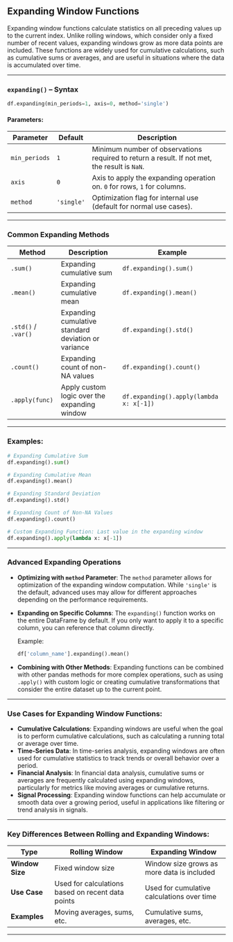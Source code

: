 ## **Expanding Window Functions**

Expanding window functions calculate statistics on all preceding values up to the current index. Unlike rolling windows, which consider only a fixed number of recent values, expanding windows grow as more data points are included. These functions are widely used for cumulative calculations, such as cumulative sums or averages, and are useful in situations where the data is accumulated over time.

---

### **`expanding()` – Syntax**

```python
df.expanding(min_periods=1, axis=0, method='single')
```

#### **Parameters:**

| Parameter       | Default | Description                                                    |
|-----------------|---------|----------------------------------------------------------------|
| `min_periods`   | `1`      | Minimum number of observations required to return a result. If not met, the result is `NaN`. |
| `axis`          | `0`      | Axis to apply the expanding operation on. `0` for rows, `1` for columns. |
| `method`        | `'single'` | Optimization flag for internal use (default for normal use cases). |

---

### **Common Expanding Methods**

| Method             | Description                           | Example                                    |
|--------------------|---------------------------------------|--------------------------------------------|
| `.sum()`           | Expanding cumulative sum              | `df.expanding().sum()`                    |
| `.mean()`          | Expanding cumulative mean             | `df.expanding().mean()`                   |
| `.std()` / `.var()`| Expanding cumulative standard deviation or variance | `df.expanding().std()`            |
| `.count()`         | Expanding count of non-NA values      | `df.expanding().count()`                  |
| `.apply(func)`     | Apply custom logic over the expanding window | `df.expanding().apply(lambda x: x[-1])` |

---

### **Examples:**

```python
# Expanding Cumulative Sum
df.expanding().sum()

# Expanding Cumulative Mean
df.expanding().mean()

# Expanding Standard Deviation
df.expanding().std()

# Expanding Count of Non-NA Values
df.expanding().count()

# Custom Expanding Function: Last value in the expanding window
df.expanding().apply(lambda x: x[-1])
```

---

### **Advanced Expanding Operations**

- **Optimizing with `method` Parameter**: The `method` parameter allows for optimization of the expanding window computation. While `'single'` is the default, advanced uses may allow for different approaches depending on the performance requirements.
  
- **Expanding on Specific Columns**: The `expanding()` function works on the entire DataFrame by default. If you only want to apply it to a specific column, you can reference that column directly.

  Example:

  ```python
  df['column_name'].expanding().mean()
  ```

- **Combining with Other Methods**: Expanding functions can be combined with other pandas methods for more complex operations, such as using `.apply()` with custom logic or creating cumulative transformations that consider the entire dataset up to the current point.

---

### **Use Cases for Expanding Window Functions:**

- **Cumulative Calculations**: Expanding windows are useful when the goal is to perform cumulative calculations, such as calculating a running total or average over time.
- **Time-Series Data**: In time-series analysis, expanding windows are often used for cumulative statistics to track trends or overall behavior over a period.
- **Financial Analysis**: In financial data analysis, cumulative sums or averages are frequently calculated using expanding windows, particularly for metrics like moving averages or cumulative returns.
- **Signal Processing**: Expanding window functions can help accumulate or smooth data over a growing period, useful in applications like filtering or trend analysis in signals.

---

### **Key Differences Between Rolling and Expanding Windows:**

| Type            | Rolling Window                          | Expanding Window                         |
|-----------------|-----------------------------------------|------------------------------------------|
| **Window Size** | Fixed window size                       | Window size grows as more data is included |
| **Use Case**    | Used for calculations based on recent data points | Used for cumulative calculations over time |
| **Examples**    | Moving averages, sums, etc.             | Cumulative sums, averages, etc.          |

---
